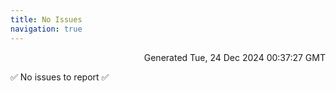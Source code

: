 ```yaml
---
title: No Issues
navigation: true
---
```


<p style="text-align:right;color:#cccs">
Generated Tue, 24 Dec 2024 00:37:27 GMT
</p>
<p>✅ No issues to report ✅</p>




